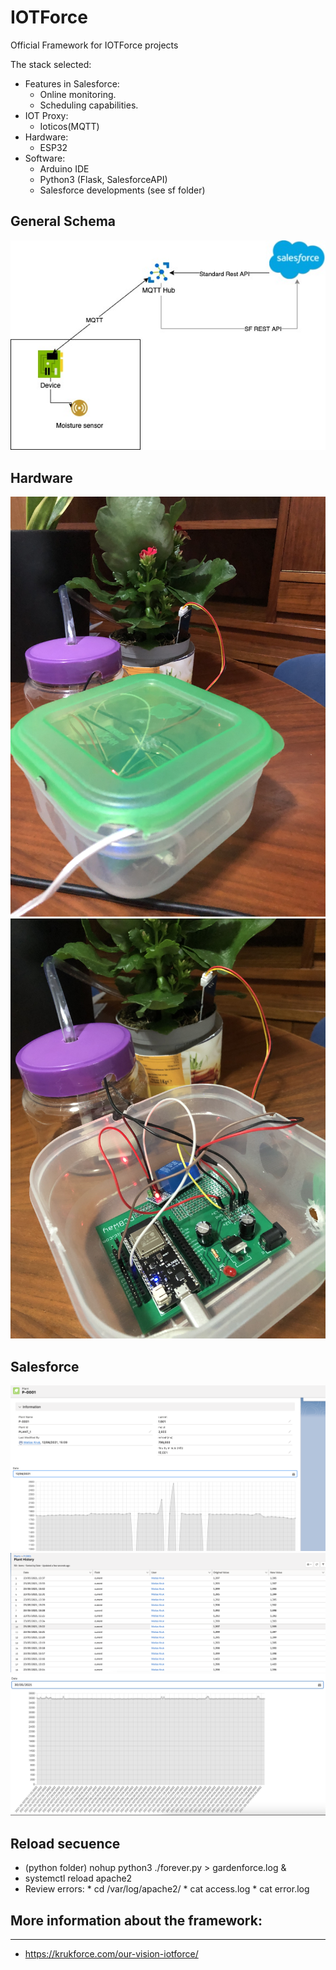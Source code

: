 # IOTForce
Official Framework for IOTForce projects

The stack selected:
* Features in Salesforce:
    * Online monitoring.
    * Scheduling capabilities.
* IOT Proxy:
    * Ioticos(MQTT)
*  Hardware:
    * ESP32
* Software:         
    * Arduino IDE
    * Python3 (Flask, SalesforceAPI)
    * Salesforce developments (see sf folder)
## General Schema
![Schematics](https://github.com/krukmat/GardenForce-Demo/blob/159c5497d52ea9f4a9dd97e8ecaf703c78a2e915/images/GardenForce.jpeg)
##  Hardware
![Schematics](https://github.com/krukmat/GardenForce-Demo/blob/7f40088fdd00eb0f9112b119c42a06c2868b97db/images/version2.jpg)
![Schematics](https://github.com/krukmat/GardenForce-Demo/blob/7f40088fdd00eb0f9112b119c42a06c2868b97db/images/version2_internal.jpg)

## Salesforce
![Config](https://github.com/krukmat/GardenForce-Demo/blob/59f1f45d0b90cbab48707d1845b6b19c51e80a89/images/screenshot_sf.png)
![History](https://github.com/krukmat/GardenForce-Demo/blob/dab6476364e0883ef06dd59ba2e45e5e8e7263f6/images/salesforce-history.png)
![Report](https://github.com/krukmat/GardenForce-Demo/blob/dc64923d7f9524e4d4696be8e0405b1f2916938b/images/report.jpg)


## Reload secuence
* (python folder) nohup python3 ./forever.py > gardenforce.log &
* systemctl reload apache2
* Review errors: 
       * cd /var/log/apache2/
       * cat access.log
       * cat error.log

## More information about the framework: 
-------------------------------------------------------
* https://krukforce.com/our-vision-iotforce/
